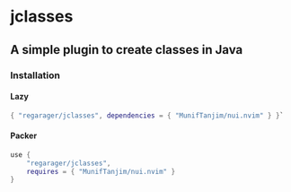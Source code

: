 # jclasses
## A simple plugin to create classes in Java

### Installation

#### Lazy

```lua
{ "regarager/jclasses", dependencies = { "MunifTanjim/nui.nvim" } }`
```
#### Packer

```lua
use {
    "regarager/jclasses", 
    requires = { "MunifTanjim/nui.nvim" }
}
```
